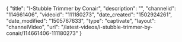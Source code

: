 {
    "title": "I-Stubble Trimmer by Conair",
    "description": "",
    "channelid": "114661406",
    "videoid": "111180273",
    "date_created": "1502924261",
    "date_modified": "1505767633",
    "type": "captivate",
    "layout": "channelVideo",
    "url": "\/latest-videos\/i-stubble-trimmer-by-conair\/114661406-111180273"
}